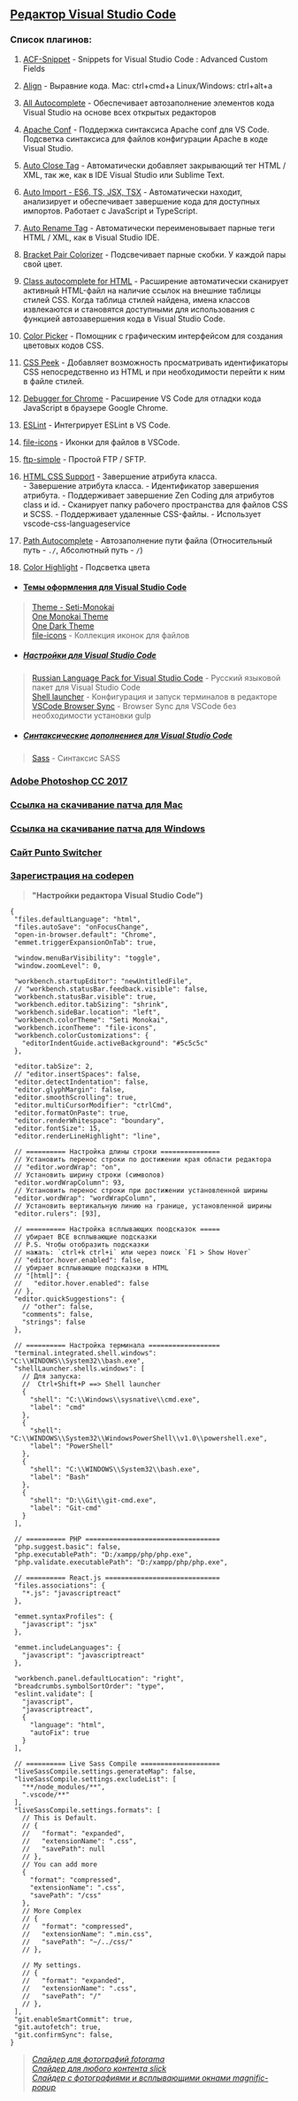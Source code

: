 
## [Редактор Visual Studio Code](https://code.visualstudio.com/)
  ### Список плагинов:
   1. [ACF-Snippet][pl_01] - Snippets for Visual Studio Code : Advanced Custom Fields  
   2. [Align][pl_02] - Выравние кода. Mac: ctrl+cmd+a Linux/Windows: ctrl+alt+a  
   3. [All Autocomplete][pl_03] - Обеспечивает автозаполнение элементов кода Visual Studio на основе всех открытых редакторов  
   4. [Apache Conf][pl_04] - Поддержка синтаксиса Apache conf для VS Code. Подсветка синтаксиса для файлов конфигурации Apache в коде Visual Studio.  
   5. [Auto Close Tag][pl_05] - Автоматически добавляет закрывающий тег HTML / XML, так же, как в IDE Visual Studio  или Sublime Text.  
   6. [Auto Import - ES6, TS, JSX, TSX][pl_06] - Автоматически находит, анализирует и обеспечивает завершение кода для доступных импортов. Работает с JavaScript и TypeScript.  
   7. [Auto Rename Tag][pl_07] - Автоматически переименовывает парные теги HTML / XML, как в Visual Studio IDE.  
   8. [Bracket Pair Colorizer][pl_08] - Подсвечивает парные скобки. У каждой пары свой цвет.
   9. [Class autocomplete for HTML][pl_09] - Расширение автоматически сканирует активный HTML-файл на наличие ссылок на внешние таблицы стилей CSS. Когда таблица стилей найдена, имена классов извлекаются и становятся доступными для использования с функцией автозавершения кода в Visual Studio Code.  
   10. [Color Picker][pl_10] - Помощник с графическим интерфейсом для создания цветовых кодов CSS.  
   11. [CSS Peek][pl_11] - Добавляет возможность просматривать идентификаторы CSS непосредственно из HTML и при необходимости перейти к ним в файле стилей.  
   12. [Debugger for Chrome][pl_12] - Расширение VS Code для отладки кода JavaScript в браузере Google Chrome.  
   13. [ESLint][pl_13] - Интегрирует ESLint в VS Code.  
   14. [file-icons][pl_14] - Иконки для файлов в VSCode.  
   15. [ftp-simple][pl_15] - Простой FTP / SFTP.  
   16. [HTML CSS Support][pl_16] - Завершение атрибута класса.  
    - Завершение атрибута класса.
    - Идентификатор завершения атрибута.
    - Поддерживает завершение Zen Coding для атрибутов class и id.
    - Сканирует папку рабочего пространства для файлов CSS и SCSS.
    - Поддерживает удаленные CSS-файлы.
    - Использует vscode-css-languageservice 
  

   1. [Path Autocomplete][pl_01] - Автозаполнение пути файла (Относительный путь - `./`, Абсолютный путь - `/`)  
   4. [Color Highlight][pl_04] - Подсветка цвета  



  [pl_01]: https://marketplace.visualstudio.com/items?itemName=anthonydiametrix.ACF-Snippet "Snippets for Visual Studio Code"
  [pl_02]: https://marketplace.visualstudio.com/items?itemName=steve8708.Align "Выравние кода. Mac: ctrl+cmd+a Linux/Windows: ctrl+alt+a"
  [pl_03]: https://marketplace.visualstudio.com/items?itemName=Atishay-Jain.All-Autocomplete "Автозаполнение в коде на основе всех открытых редакторов"
  [pl_04]: https://marketplace.visualstudio.com/items?itemName=mrmlnc.vscode-apache "Поддержка синтаксиса Apache conf"
  [pl_05]: https://marketplace.visualstudio.com/items?itemName=mrmlnc.vscode-apache "Автоматическое закрытие тегов HTML/XML"
  [pl_06]: https://marketplace.visualstudio.com/items?itemName=NuclleaR.vscode-extension-auto-import "Анализирует и предлагает завершение кода"
  [pl_07]: https://marketplace.visualstudio.com/items?itemName=formulahendry.auto-rename-tag "Автоматически переименовывает парные теги HTML / XML"
  [pl_08]: https://marketplace.visualstudio.com/items?itemName=CoenraadS.bracket-pair-colorizer "Подсвечивает парные скобки"
  [pl_09]: https://marketplace.visualstudio.com/items?itemName=AESSoft.aessoft-class-autocomplete "Поиск классов в CSS"
  [pl_10]: https://marketplace.visualstudio.com/items?itemName=anseki.vscode-color "Помощник с графическим интерфейсом для создания цветовых кодов CSS"
  [pl_11]: https://marketplace.visualstudio.com/items?itemName=pranaygp.vscode-css-peek "Добавляет возможность просматривать идентификаторы CSS"
  [pl_12]: https://marketplace.visualstudio.com/items?itemName=msjsdiag.debugger-for-chrome "Отладки кода JavaScript в браузере Google Chrome"
  [pl_13]: https://marketplace.visualstudio.com/items?itemName=dbaeumer.vscode-eslint "Интегрирует ESLint в VS Code"
  [pl_14]: https://marketplace.visualstudio.com/items?itemName=file-icons.file-icons "Иконки для файлов в VSCode"
  [pl_15]: https://marketplace.visualstudio.com/items?itemName=humy2833.ftp-simple "Простой FTP / SFTP"
  [pl_16]: https://marketplace.visualstudio.com/items?itemName=ecmel.vscode-html-css "Завершение атрибута класса"


  [pl_0]: https://marketplace.visualstudio.com/items?itemName=ionutvmi.path-autocomplete "Автозаполнение пути файла (Относительный путь - `./`, Абсолютный путь - `/`)"
  [pl_0]: https://marketplace.visualstudio.com/items?itemName=ajshort.include-autocomplete "Поиск классов в CSS"

  [pl_0]: https://github.com/sergiirocks/vscode-ext-color-highlight "Подсветка цвета"




  * #### [Темы оформления для Visual Studio Code](https://marketplace.visualstudio.com/search?term=theme&target=VSCode&category=All%20categories&sortBy=Relevance)  
  > [Theme - Seti-Monokai](https://marketplace.visualstudio.com/items?itemName=SmukkeKim.theme-setimonokai)  
  > [One Monokai Theme](https://marketplace.visualstudio.com/items?itemName=azemoh.one-monokai)  
  > [One Dark Theme](https://marketplace.visualstudio.com/items?itemName=azemoh.theme-onedark)  
  > [file-icons](https://marketplace.visualstudio.com/items?itemName=file-icons.file-icons "Коллекция иконок для файлов") - Коллекция иконок для файлов  
  * ##### [Настройки для Visual Studio Code](https://marketplace.visualstudio.com/search?target=VSCode&category=All%20categories&sortBy=Downloads)  
  > [Russian Language Pack for Visual Studio Code](https://marketplace.visualstudio.com/items?itemName=MS-CEINTL.vscode-language-pack-ru "Русский языковой пакет для Visual Studio Code") - Русский языковой пакет для Visual Studio Code  
  > [Shell launcher](https://marketplace.visualstudio.com/items?itemName=Tyriar.shell-launcher "Конфигурация и запуск терминалов в редакторе") - Конфигурация и запуск терминалов в редакторе  
  > [VSCode Browser Sync](https://marketplace.visualstudio.com/items?itemName=jasonlhy.vscode-browser-sync "Browser Sync для VSCode") - Browser Sync для VSCode без необходимости установки gulp  
  * ##### [Синтаксические дополнениея для Visual Studio Code](https://marketplace.visualstudio.com/search?term=syntax&target=VSCode&category=All%20categories&sortBy=Relevance)  
  > [Sass](https://marketplace.visualstudio.com/items?itemName=robinbentley.sass-indented "Синтаксис SASS") - Синтаксис SASS  
### [Adobe Photoshop CC 2017](http://www.adobe.com/ru/products/photoshop.html)
### [Ссылка на скачивание патча для Mac](https://yadi.sk/d/cRmb_ho133xcvr)
### [Ссылка на скачивание патча для Windows](http://photoshop-besplatno.ru/adobe-photoshop-cc.html)
### [Сайт Punto Switcher](https://yandex.ru/soft/punto/)
### [Зарегистрация на codepen](https://codepen.io)

 > **"Настройки редактора Visual Studio Code")**  
 ```
 {
  "files.defaultLanguage": "html",
  "files.autoSave": "onFocusChange",
  "open-in-browser.default": "Chrome",
  "emmet.triggerExpansionOnTab": true,

  "window.menuBarVisibility": "toggle",
  "window.zoomLevel": 0,

  "workbench.startupEditor": "newUntitledFile",
  // "workbench.statusBar.feedback.visible": false,
  "workbench.statusBar.visible": true,
  "workbench.editor.tabSizing": "shrink",
  "workbench.sideBar.location": "left",
  "workbench.colorTheme": "Seti Monokai",
  "workbench.iconTheme": "file-icons",
  "workbench.colorCustomizations": {
    "editorIndentGuide.activeBackground": "#5c5c5c"
  },

  "editor.tabSize": 2,
  // "editor.insertSpaces": false,
  "editor.detectIndentation": false,
  "editor.glyphMargin": false,
  "editor.smoothScrolling": true,
  "editor.multiCursorModifier": "ctrlCmd",
  "editor.formatOnPaste": true,
  "editor.renderWhitespace": "boundary",
  "editor.fontSize": 15,
  "editor.renderLineHighlight": "line",

  // ========== Настройка длины строки ===============
  // Установить перенос строки по достижении края области редактора
  // "editor.wordWrap": "on",
  // Установить ширину строки (символов)
  "editor.wordWrapColumn": 93,
  // Установить перенос строки при достижении установленной ширины
  "editor.wordWrap": "wordWrapColumn",
  // Установить вертикальную линию на границе, установленной ширины
  "editor.rulers": [93],

  // ========== Настройка всплывающих поодсказок =====
  // убирает ВСЕ всплывающие подсказки
  // P.S. Чтобы отобразить подсказки
  // нажать: `ctrl+k ctrl+i` или через поиск `F1 > Show Hover`
  // "editor.hover.enabled": false,
  // убирает всплывающие подсказки в HTML
  // "[html]": {
  //   "editor.hover.enabled": false
  // },
  "editor.quickSuggestions": {
    // "other": false,
    "comments": false,
    "strings": false
  },
  
  // ========== Настройка терминала ==================
  "terminal.integrated.shell.windows": "C:\\WINDOWS\\System32\\bash.exe",
  "shellLauncher.shells.windows": [
    // Для запуска:
    // 	Ctrl+Shift+P ==> Shell launcher
    {
      "shell": "C:\\Windows\\sysnative\\cmd.exe",
      "label": "cmd"
    },
    {
      "shell": "C:\\WINDOWS\\System32\\WindowsPowerShell\\v1.0\\powershell.exe",
      "label": "PowerShell"
    },
    {
      "shell": "C:\\WINDOWS\\System32\\bash.exe",
      "label": "Bash"
    },
    {
      "shell": "D:\\Git\\git-cmd.exe",
      "label": "Git-cmd"
    }
  ],
  
  // ========== PHP ==================================
  "php.suggest.basic": false,
  "php.executablePath": "D:/xampp/php/php.exe",
  "php.validate.executablePath": "D:/xampp/php/php.exe",

  // ========== React.js =============================
  "files.associations": {
    "*.js": "javascriptreact"
  },
  
  "emmet.syntaxProfiles": {
    "javascript": "jsx"
  },
  
  "emmet.includeLanguages": {
    "javascript": "javascriptreact"
  },
  
  "workbench.panel.defaultLocation": "right",
  "breadcrumbs.symbolSortOrder": "type",
  "eslint.validate": [
    "javascript",
    "javascriptreact",
    {
      "language": "html",
      "autoFix": true
    }
  ],
  
  // ========== Live Sass Compile ====================
  "liveSassCompile.settings.generateMap": false,
  "liveSassCompile.settings.excludeList": [
    "**/node_modules/**",
    ".vscode/**"
  ],
  "liveSassCompile.settings.formats": [
    // This is Default.
    // {
    //   "format": "expanded",
    //   "extensionName": ".css",
    //   "savePath": null
    // },
    // You can add more
    {
      "format": "compressed",
      "extensionName": ".css",
      "savePath": "/css"
    },
    // More Complex
    // {
    //   "format": "compressed",
    //   "extensionName": ".min.css",
    //   "savePath": "~/../css/"
    // },
    
    // My settings.
    // {
    //   "format": "expanded",
    //   "extensionName": ".css",
    //   "savePath": "/"
    // },
  ],
  "git.enableSmartCommit": true,
  "git.autofetch": true,
  "git.confirmSync": false,
}
 ```  
 
> _[Слайдер для фотографий fotorama](http://fotorama.io/ "Слайдер для фотографий fotorama")_  
> _[Слайдер для любого контента slick](http://kenwheeler.github.io/slick/ "Слайдер для любого контента slick")_  
> _[Слайдер с фотографиями и всплывающими окнами magnific-popup](http://dimsemenov.com/plugins/magnific-popup/ "Слайдер с фотографиями и всплывающими окнами magnific-popup")_  
